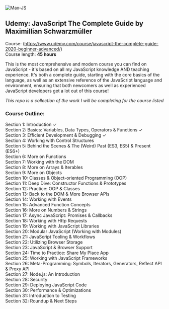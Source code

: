 ![Max-JS](https://user-images.githubusercontent.com/24855472/68535151-a79f9b00-030b-11ea-81a8-092329913377.png)

## Udemy: JavaScript The Complete Guide by Maximillian Schwarzmüller

Course: (https://www.udemy.com/course/javascript-the-complete-guide-2020-beginner-advanced/) <br>
Course length: <b>45 hours</b>

This is the most comprehensive and modern course you can find on JavaScript - it's based on all my JavaScript knowledge AND teaching experience. It's both a complete guide, starting with the core basics of the language, as well as an extensive reference of the JavaScript language and environment, ensuring that both newcomers as well as experienced JavaScript developers get a lot out of this course!

_This repo is a collection of the work I will be completing for the course listed_

### Course Outline:

Section 1: Introduction &check; <br>
Section 2: Basics: Variables, Data
Types, Operators & Functions &check; <br>
Section 3: Efficient Development
& Debugging &check; <br>
Section 4: Working with Control
Structures <br>
Section 5: Behind the Scenes &
The (Weird) Past (ES3, ES5) & Present (ES6+) <br>
Section 6: More on Functions <br>
Section 7: Working with the DOM <br>
Section 8: More on Arrays &
Iterables <br>
Section 9: More on Objects <br>
Section 10: Classes &
Object-oriented Programming (OOP) <br>
Section 11: Deep Dive:
Constructor Functions & Prototypes <br>
Section 12: Practice: OOP &
Classes <br>
Section 13: Back to the DOM &
More Browser APIs <br>
Section 14: Working with Events <br>
Section 15: Advanced Function
Concepts <br>
Section 16: More on Numbers &
Strings <br>
Section 17: Async JavaScript:
Promises & Callbacks <br>
Section 18: Working with Http
Requests <br>
Section 19: Working with
JavaScript Libraries <br>
Section 20: Modular JavaScript
(Working with Modules) <br>
Section 21: JavaScript Tooling &
Workflows <br>
Section 22: Utilizing Browser
Storage <br>
Section 23: JavaScript & Browser
Support <br>
Section 24: Time to Practice:
Share My Place App <br>
Section 25: Working with
JavaScript Frameworks <br>
Section 26: Meta-Programming:
Symbols, Iterators, Generators, Reflect API & Proxy API <br>
Section 27: Node.js: An
Introduction <br>
Section 28: Security <br>
Section 29: Deploying JavaScript
Code <br>
Section 30: Performance &
Optimizations <br>
Section 31: Introduction to
Testing <br>
Section 32: Roundup & Next
Steps <br>
